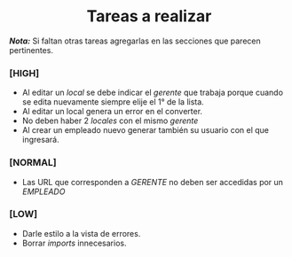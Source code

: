 <div align="center">
  <h1>Tareas a realizar</h1>
</div>

___Nota:___ Si faltan otras tareas agregarlas en las secciones que parecen pertinentes.

### **[HIGH]**
+ Al editar un _local_ se debe indicar el _gerente_ que trabaja porque cuando se edita nuevamente siempre elije el 1° de la lista.
+ Al editar un local genera un error en el converter.
+ No deben haber 2 _locales_ con el mismo _gerente_
+ Al crear un empleado nuevo generar también su usuario con el que ingresará.


### **[NORMAL]**
+ Las URL que corresponden a _GERENTE_ no deben ser accedidas por un _EMPLEADO_


### **[LOW]**
+ Darle estilo a la vista de errores.
+ Borrar _imports_ innecesarios.
